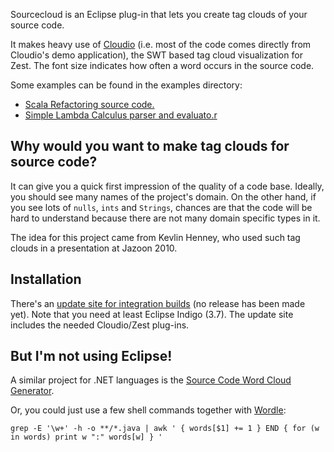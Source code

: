 Sourcecloud is an Eclipse plug-in that lets you create tag clouds of your
source code.

It makes heavy use of
[Cloudio](http://fsteeg.com/2011/09/07/cloudio-swt-based-tag-cloud-visualization-for-zest/)
(i.e.  most of the code comes directly from Cloudio's demo application), the SWT
based tag cloud visualization for Zest. The font size indicates how often a word
occurs in the source code.

Some examples can be found in the examples directory:
* [Scala Refactoring source code.](https://github.com/misto/Sourcecloud/blob/master/examples/refactorings.png)
* [Simple Lambda Calculus parser and evaluato.r](https://github.com/misto/Sourcecloud/blob/master/examples/untyped.png)

## Why would you want to make tag clouds for source code?

It can give you a quick first impression of the quality of a code base. Ideally,
you should see many names of the project's domain. On the other hand, if
you see lots of `nulls`, `ints` and `Strings`, chances are that the code will be
hard to understand because there are not many domain specific types in
it.

The idea for this project came from Kevlin Henney, who used such tag clouds in a
presentation at Jazoon 2010.

## Installation

There's an [update site for integration builds](http://scala.ifs.hsr.ch/hudson/job/Sourcecloud/ws/ch.misto.sourcecloud.update/target/site/) (no release has been made yet).
Note that you need at least Eclipse Indigo (3.7). The update site includes the
needed Cloudio/Zest plug-ins.


## But I'm not using Eclipse!

A similar project for .NET languages is the [Source Code Word Cloud
Generator](http://sourcecodecloud.codeplex.com/).

Or, you could just use a few shell commands together with
[Wordle](http://www.wordle.net/advanced):

    grep -E '\w+' -h -o **/*.java | awk ' { words[$1] += 1 } END { for (w in words) print w ":" words[w] } '

